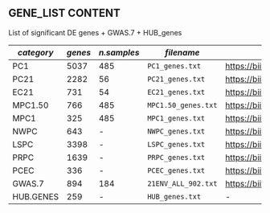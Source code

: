 ## GENE_LIST CONTENT
List of significant DE genes + GWAS.7 + HUB_genes

|   *category* |   *genes* |   *n.samples* | *filename* | *GO* |
|--------------|-----------|---------------|-----------------------|----------------------------------------------|
|    PC1       |       5037 |          485 | `PC1_genes.txt`       |    https://biit.cs.ut.ee/gplink/l/a1Vms8NN1Qt     |
|    PC21      |      2282 |          56   | `PC21_genes.txt`       |  https://biit.cs.ut.ee/gplink/l/aE4GjfbM7SM       |
|    EC21      |      731 |            54  | `EC21_genes.txt`       |  https://biit.cs.ut.ee/gplink/l/anbQlinpYS8    |
|    MPC1.50   |      766 |            485 | `MPC1.50_genes.txt`     |  https://biit.cs.ut.ee/gplink/l/a1wc-JQTTRB  |
|    MPC1      |       325 |           485 | `MPC1_genes.txt`        |   https://biit.cs.ut.ee/gplink/l/axVfsBjvQSP |
|    NWPC      |      643 |              - | `NWPC_genes.txt`        | https://biit.cs.ut.ee/gplink/l/avGYmoEgFQn     |
|    LSPC      |       3398 |            - | `LSPC_genes.txt`        | https://biit.cs.ut.ee/gplink/l/adB14YkdzT1      |
|    PRPC      |       1639 |            - | `PRPC_genes.txt`        | https://biit.cs.ut.ee/gplink/l/a_GkOdhnGSu  |
|    PCEC      |      336|              -  | `PCEC_genes.txt`        |  https://biit.cs.ut.ee/gplink/l/arz3Bqn4US4 |
|   GWAS.7     |       894 |           184 | `21ENV_ALL_902.txt`     | https://biit.cs.ut.ee/gplink/l/arLetGrJnRp   |
|  HUB.GENES   |       259 |             - | `HUB_genes.txt`          |             -                                |